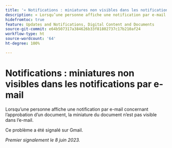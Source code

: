```yaml
---
title: '« Notifications : miniatures non visibles dans les notifications par e-mail »'
description: « Lorsqu’une personne affiche une notification par e-mail concernant l’approbation d’un document, la miniature du document n’est pas visible dans l’e-mail. »
hidefromtoc: true
feature: Updates and Notifications, Digital Content and Documents
source-git-commit: e64b507317a384626b33f81802737c17b210af24
workflow-type: ht
source-wordcount: '64'
ht-degree: 100%

---
```



# Notifications : miniatures non visibles dans les notifications par e-mail

Lorsqu’une personne affiche une notification par e-mail concernant l’approbation d’un document, la miniature du document n’est pas visible dans l’e-mail.

Ce problème a été signalé sur Gmail.

_Premier signalement le 8 juin 2023._

